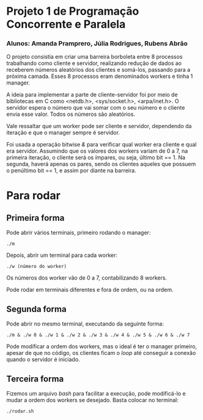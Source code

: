 # Projeto 1 de Programação Concorrente e Paralela

### Alunos: Amanda Pramprero, Júlia Rodrigues, Rubens Abrão

O projeto consistia em criar uma barreira borboleta entre 8 processos trabalhando como cliente e servidor, realizando redução de dados ao receberem números aleatórios dos clientes e somá-los, passando para a próxima camada. Esses 8 processos eram denominados workers e tinha 1 manager.

A ideia para implementar a parte de cliente-servidor foi por meio de bibliotecas em C como <netdb.h>, <sys/socket.h>, <arpa/inet.h>. O servidor espera o número que vai somar com o seu número e o cliente envia esse valor. Todos os números são aleatórios.

Vale ressaltar que um worker pode ser cliente e servidor, dependendo da iteração e que o manager sempre é servidor.

Foi usada a operação bitwise *&* para verificar qual worker era cliente e qual era servidor. Assumindo que os valores dos workers variam de 0 a 7, na primeira iteração, o cliente será os ímpares, ou seja, último bit == 1. Na segunda, haverá apenas os pares, sendo os clientes aqueles que possuem o penúltimo bit == 1, e assim por diante na barreira.

# Para rodar

## Primeira forma

Pode abrir vários terminais, primeiro rodando o manager:

    ./m

Depois, abrir um terminal para cada worker:

    ./w (número do worker)

Os números dos worker vão de 0 a 7, contabilizando 8 workers.

Pode rodar em terminais diferentes e fora de ordem, ou na ordem.

## Segunda forma

Pode abrir no mesmo terminal, executando da seguinte forma:

    ./m & ./w 0 & ./w 1 & ./w 2 & ./w 3 & ./w 4 & ./w 5 & ./w 6 & ./w 7

Pode modificar a ordem dos workers, mas o ideal é ter o manager primeiro, apesar de que no código, os clientes ficam o *loop* até conseguir a conexão quando o servidor é iniciado.

## Terceira forma

Fizemos um arquivo *bash* para facilitar a execução, pode modificá-lo  e mudar a ordem dos workers se desejado. Basta colocar no terminal:

    ./rodar.sh